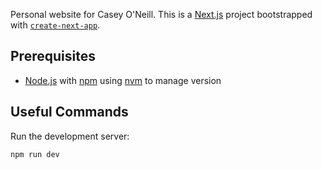 Personal website for Casey O'Neill. This is a [Next.js](https://nextjs.org) project bootstrapped with [`create-next-app`](https://github.com/vercel/next.js/tree/canary/packages/create-next-app).

## Prerequisites

- [Node.js](https://nodejs.org/en) with [npm](https://www.npmjs.com) using [nvm](https://github.com/nvm-sh/nvm) to manage version

## Useful Commands

Run the development server:

```bash
npm run dev
```
